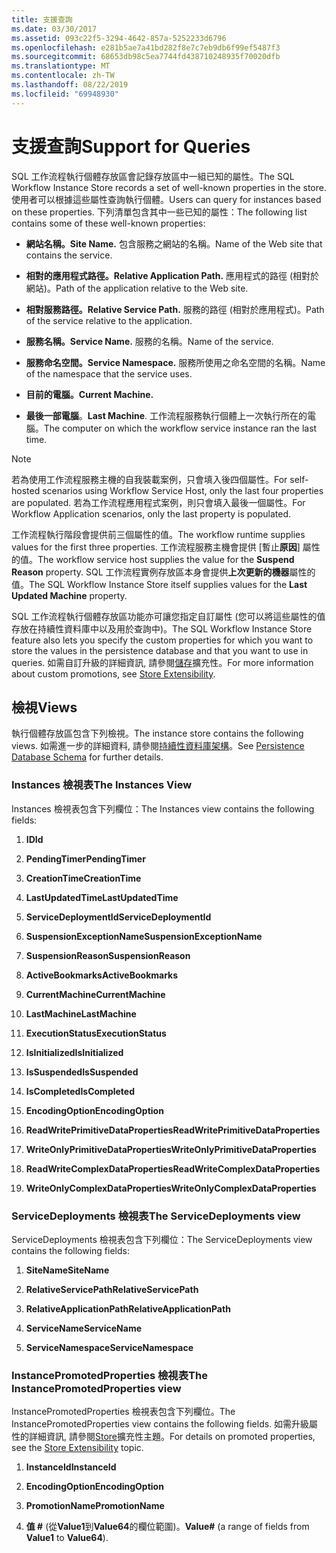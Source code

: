 ```yaml
---
title: 支援查詢
ms.date: 03/30/2017
ms.assetid: 093c22f5-3294-4642-857a-5252233d6796
ms.openlocfilehash: e281b5ae7a41bd282f8e7c7eb9db6f99ef5487f3
ms.sourcegitcommit: 68653db98c5ea7744fd438710248935f70020dfb
ms.translationtype: MT
ms.contentlocale: zh-TW
ms.lasthandoff: 08/22/2019
ms.locfileid: "69948930"
---
```

# <a name="support-for-queries"></a><span data-ttu-id="a4bdc-102">支援查詢</span><span class="sxs-lookup"><span data-stu-id="a4bdc-102">Support for Queries</span></span>
<span data-ttu-id="a4bdc-103">SQL 工作流程執行個體存放區會記錄存放區中一組已知的屬性。</span><span class="sxs-lookup"><span data-stu-id="a4bdc-103">The SQL Workflow Instance Store records a set of well-known properties in the store.</span></span> <span data-ttu-id="a4bdc-104">使用者可以根據這些屬性查詢執行個體。</span><span class="sxs-lookup"><span data-stu-id="a4bdc-104">Users can query for instances based on these properties.</span></span> <span data-ttu-id="a4bdc-105">下列清單包含其中一些已知的屬性：</span><span class="sxs-lookup"><span data-stu-id="a4bdc-105">The following list contains some of these well-known properties:</span></span>  
  
- <span data-ttu-id="a4bdc-106">**網站名稱。**</span><span class="sxs-lookup"><span data-stu-id="a4bdc-106">**Site Name.**</span></span> <span data-ttu-id="a4bdc-107">包含服務之網站的名稱。</span><span class="sxs-lookup"><span data-stu-id="a4bdc-107">Name of the Web site that contains the service.</span></span>  
  
- <span data-ttu-id="a4bdc-108">**相對的應用程式路徑。**</span><span class="sxs-lookup"><span data-stu-id="a4bdc-108">**Relative Application Path.**</span></span> <span data-ttu-id="a4bdc-109">應用程式的路徑 (相對於網站)。</span><span class="sxs-lookup"><span data-stu-id="a4bdc-109">Path of the application relative to the Web site.</span></span>  
  
- <span data-ttu-id="a4bdc-110">**相對服務路徑。**</span><span class="sxs-lookup"><span data-stu-id="a4bdc-110">**Relative Service Path.**</span></span> <span data-ttu-id="a4bdc-111">服務的路徑 (相對於應用程式)。</span><span class="sxs-lookup"><span data-stu-id="a4bdc-111">Path of the service relative to the application.</span></span>  
  
- <span data-ttu-id="a4bdc-112">**服務名稱。**</span><span class="sxs-lookup"><span data-stu-id="a4bdc-112">**Service Name.**</span></span> <span data-ttu-id="a4bdc-113">服務的名稱。</span><span class="sxs-lookup"><span data-stu-id="a4bdc-113">Name of the service.</span></span>  
  
- <span data-ttu-id="a4bdc-114">**服務命名空間。**</span><span class="sxs-lookup"><span data-stu-id="a4bdc-114">**Service Namespace.**</span></span> <span data-ttu-id="a4bdc-115">服務所使用之命名空間的名稱。</span><span class="sxs-lookup"><span data-stu-id="a4bdc-115">Name of the namespace that the service uses.</span></span>  
  
- <span data-ttu-id="a4bdc-116">**目前的電腦。**</span><span class="sxs-lookup"><span data-stu-id="a4bdc-116">**Current Machine.**</span></span>  
  
- <span data-ttu-id="a4bdc-117">**最後一部電腦**。</span><span class="sxs-lookup"><span data-stu-id="a4bdc-117">**Last Machine**.</span></span> <span data-ttu-id="a4bdc-118">工作流程服務執行個體上一次執行所在的電腦。</span><span class="sxs-lookup"><span data-stu-id="a4bdc-118">The computer on which the workflow service instance ran the last time.</span></span>  
  
> [!NOTE]
> <span data-ttu-id="a4bdc-119">若為使用工作流程服務主機的自我裝載案例，只會填入後四個屬性。</span><span class="sxs-lookup"><span data-stu-id="a4bdc-119">For self-hosted scenarios using Workflow Service Host, only the last four properties are populated.</span></span> <span data-ttu-id="a4bdc-120">若為工作流程應用程式案例，則只會填入最後一個屬性。</span><span class="sxs-lookup"><span data-stu-id="a4bdc-120">For Workflow Application scenarios, only the last property is populated.</span></span>  
  
 <span data-ttu-id="a4bdc-121">工作流程執行階段會提供前三個屬性的值。</span><span class="sxs-lookup"><span data-stu-id="a4bdc-121">The workflow runtime supplies values for the first three properties.</span></span> <span data-ttu-id="a4bdc-122">工作流程服務主機會提供 [暫止**原因**] 屬性的值。</span><span class="sxs-lookup"><span data-stu-id="a4bdc-122">The workflow service host supplies the value for the **Suspend Reason** property.</span></span> <span data-ttu-id="a4bdc-123">SQL 工作流程實例存放區本身會提供**上次更新的機器**屬性的值。</span><span class="sxs-lookup"><span data-stu-id="a4bdc-123">The SQL Workflow Instance Store itself supplies values for the **Last Updated Machine** property.</span></span>  
  
 <span data-ttu-id="a4bdc-124">SQL 工作流程執行個體存放區功能亦可讓您指定自訂屬性 (您可以將這些屬性的值存放在持續性資料庫中以及用於查詢中)。</span><span class="sxs-lookup"><span data-stu-id="a4bdc-124">The SQL Workflow Instance Store feature also lets you specify the custom properties for which you want to store the values in the persistence database and that you want to use in queries.</span></span> <span data-ttu-id="a4bdc-125">如需自訂升級的詳細資訊, 請參閱[儲存](store-extensibility.md)擴充性。</span><span class="sxs-lookup"><span data-stu-id="a4bdc-125">For more information about custom promotions, see [Store Extensibility](store-extensibility.md).</span></span>  
  
## <a name="views"></a><span data-ttu-id="a4bdc-126">檢視</span><span class="sxs-lookup"><span data-stu-id="a4bdc-126">Views</span></span>  
 <span data-ttu-id="a4bdc-127">執行個體存放區包含下列檢視。</span><span class="sxs-lookup"><span data-stu-id="a4bdc-127">The instance store contains the following views.</span></span> <span data-ttu-id="a4bdc-128">如需進一步的詳細資料, 請參閱[持續性資料庫架構](persistence-database-schema.md)。</span><span class="sxs-lookup"><span data-stu-id="a4bdc-128">See [Persistence Database Schema](persistence-database-schema.md) for further details.</span></span>  
  
### <a name="the-instances-view"></a><span data-ttu-id="a4bdc-129">Instances 檢視表</span><span class="sxs-lookup"><span data-stu-id="a4bdc-129">The Instances View</span></span>  
 <span data-ttu-id="a4bdc-130">Instances 檢視表包含下列欄位：</span><span class="sxs-lookup"><span data-stu-id="a4bdc-130">The Instances view contains the following fields:</span></span>  
  
1. <span data-ttu-id="a4bdc-131">**ID**</span><span class="sxs-lookup"><span data-stu-id="a4bdc-131">**Id**</span></span>  
  
2. <span data-ttu-id="a4bdc-132">**PendingTimer**</span><span class="sxs-lookup"><span data-stu-id="a4bdc-132">**PendingTimer**</span></span>  
  
3. <span data-ttu-id="a4bdc-133">**CreationTime**</span><span class="sxs-lookup"><span data-stu-id="a4bdc-133">**CreationTime**</span></span>  
  
4. <span data-ttu-id="a4bdc-134">**LastUpdatedTime**</span><span class="sxs-lookup"><span data-stu-id="a4bdc-134">**LastUpdatedTime**</span></span>  
  
5. <span data-ttu-id="a4bdc-135">**ServiceDeploymentId**</span><span class="sxs-lookup"><span data-stu-id="a4bdc-135">**ServiceDeploymentId**</span></span>  
  
6. <span data-ttu-id="a4bdc-136">**SuspensionExceptionName**</span><span class="sxs-lookup"><span data-stu-id="a4bdc-136">**SuspensionExceptionName**</span></span>  
  
7. <span data-ttu-id="a4bdc-137">**SuspensionReason**</span><span class="sxs-lookup"><span data-stu-id="a4bdc-137">**SuspensionReason**</span></span>  
  
8. <span data-ttu-id="a4bdc-138">**ActiveBookmarks**</span><span class="sxs-lookup"><span data-stu-id="a4bdc-138">**ActiveBookmarks**</span></span>  
  
9. <span data-ttu-id="a4bdc-139">**CurrentMachine**</span><span class="sxs-lookup"><span data-stu-id="a4bdc-139">**CurrentMachine**</span></span>  
  
10. <span data-ttu-id="a4bdc-140">**LastMachine**</span><span class="sxs-lookup"><span data-stu-id="a4bdc-140">**LastMachine**</span></span>  
  
11. <span data-ttu-id="a4bdc-141">**ExecutionStatus**</span><span class="sxs-lookup"><span data-stu-id="a4bdc-141">**ExecutionStatus**</span></span>  
  
12. <span data-ttu-id="a4bdc-142">**IsInitialized**</span><span class="sxs-lookup"><span data-stu-id="a4bdc-142">**IsInitialized**</span></span>  
  
13. <span data-ttu-id="a4bdc-143">**IsSuspended**</span><span class="sxs-lookup"><span data-stu-id="a4bdc-143">**IsSuspended**</span></span>  
  
14. <span data-ttu-id="a4bdc-144">**IsCompleted**</span><span class="sxs-lookup"><span data-stu-id="a4bdc-144">**IsCompleted**</span></span>  
  
15. <span data-ttu-id="a4bdc-145">**EncodingOption**</span><span class="sxs-lookup"><span data-stu-id="a4bdc-145">**EncodingOption**</span></span>  
  
16. <span data-ttu-id="a4bdc-146">**ReadWritePrimitiveDataProperties**</span><span class="sxs-lookup"><span data-stu-id="a4bdc-146">**ReadWritePrimitiveDataProperties**</span></span>  
  
17. <span data-ttu-id="a4bdc-147">**WriteOnlyPrimitiveDataProperties**</span><span class="sxs-lookup"><span data-stu-id="a4bdc-147">**WriteOnlyPrimitiveDataProperties**</span></span>  
  
18. <span data-ttu-id="a4bdc-148">**ReadWriteComplexDataProperties**</span><span class="sxs-lookup"><span data-stu-id="a4bdc-148">**ReadWriteComplexDataProperties**</span></span>  
  
19. <span data-ttu-id="a4bdc-149">**WriteOnlyComplexDataProperties**</span><span class="sxs-lookup"><span data-stu-id="a4bdc-149">**WriteOnlyComplexDataProperties**</span></span>  
  
### <a name="the-servicedeployments-view"></a><span data-ttu-id="a4bdc-150">ServiceDeployments 檢視表</span><span class="sxs-lookup"><span data-stu-id="a4bdc-150">The ServiceDeployments view</span></span>  
 <span data-ttu-id="a4bdc-151">ServiceDeployments 檢視表包含下列欄位：</span><span class="sxs-lookup"><span data-stu-id="a4bdc-151">The ServiceDeployments view contains the following fields:</span></span>  
  
1. <span data-ttu-id="a4bdc-152">**SiteName**</span><span class="sxs-lookup"><span data-stu-id="a4bdc-152">**SiteName**</span></span>  
  
2. <span data-ttu-id="a4bdc-153">**RelativeServicePath**</span><span class="sxs-lookup"><span data-stu-id="a4bdc-153">**RelativeServicePath**</span></span>  
  
3. <span data-ttu-id="a4bdc-154">**RelativeApplicationPath**</span><span class="sxs-lookup"><span data-stu-id="a4bdc-154">**RelativeApplicationPath**</span></span>  
  
4. <span data-ttu-id="a4bdc-155">**ServiceName**</span><span class="sxs-lookup"><span data-stu-id="a4bdc-155">**ServiceName**</span></span>  
  
5. <span data-ttu-id="a4bdc-156">**ServiceNamespace**</span><span class="sxs-lookup"><span data-stu-id="a4bdc-156">**ServiceNamespace**</span></span>  
  
### <a name="the-instancepromotedproperties-view"></a><span data-ttu-id="a4bdc-157">InstancePromotedProperties 檢視表</span><span class="sxs-lookup"><span data-stu-id="a4bdc-157">The InstancePromotedProperties view</span></span>  
 <span data-ttu-id="a4bdc-158">InstancePromotedProperties 檢視表包含下列欄位。</span><span class="sxs-lookup"><span data-stu-id="a4bdc-158">The InstancePromotedProperties view contains the following fields.</span></span> <span data-ttu-id="a4bdc-159">如需升級屬性的詳細資訊, 請參閱[Store](store-extensibility.md)擴充性主題。</span><span class="sxs-lookup"><span data-stu-id="a4bdc-159">For details on promoted properties, see the [Store Extensibility](store-extensibility.md) topic.</span></span>  
  
1. <span data-ttu-id="a4bdc-160">**InstanceId**</span><span class="sxs-lookup"><span data-stu-id="a4bdc-160">**InstanceId**</span></span>  
  
2. <span data-ttu-id="a4bdc-161">**EncodingOption**</span><span class="sxs-lookup"><span data-stu-id="a4bdc-161">**EncodingOption**</span></span>  
  
3. <span data-ttu-id="a4bdc-162">**PromotionName**</span><span class="sxs-lookup"><span data-stu-id="a4bdc-162">**PromotionName**</span></span>  
  
4. <span data-ttu-id="a4bdc-163">**值 #** (從**Value1**到**Value64**的欄位範圍)。</span><span class="sxs-lookup"><span data-stu-id="a4bdc-163">**Value#** (a range of fields from **Value1** to **Value64**).</span></span>

